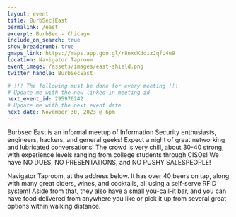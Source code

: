 ```yaml
---
layout: event
title: BurbSec|East
permalink: /east
excerpt: BurbSec - Chicago
include_on_search: true
show_breadcrumb: true
gmaps_link: https://maps.app.goo.gl/r8nxdKddizJqfU4u9
location: Navigator Taproom
event_image: /assets/images/east-shield.png
twitter_handle: BurbSecEast

# !!! The following must be done for every meeting !!!
# Update me with the new linked-in meeting id
next_event_id: 295976242
# Update me with the next event date
next_date: November 30, 2023 @ 6pm
---
```


Burbsec East is an informal meetup of Information Security enthusiasts,
engineers, hackers, and general geeks! Expect a night of great networking and
lubricated conversations! The crowd is very chill, about 30-40 strong, with
experience levels ranging from college students through CISOs! We have NO
DUES, NO PRESENTATIONS, and NO PUSHY SALESPEOPLE!

Navigator Taproom, at the address below. It has over 40 beers on tap, along
with many great ciders, wines, and cocktails, all using a self-serve RFID
system! Aside from that, they also have a small you-call-it bar, and you can
have food delivered from anywhere you like or pick it up from several great
options within walking distance.
